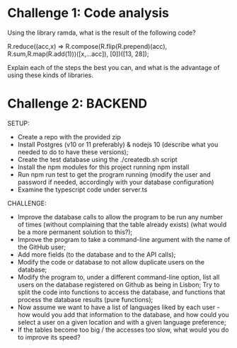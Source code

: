 # Challenge 1: Code analysis

Using the library ramda, what is the result of the following code?

R.reduce((acc,x) => R.compose(R.flip(R.prepend)(acc), R.sum,R.map(R.add(1)))([x,...acc]), [0])([13, 28]);

Explain each of the steps the best you can, and what is the advantage of using these kinds of libraries.

# Challenge 2: BACKEND

SETUP:

- Create a repo with the provided zip
- Install Postgres (v10 or 11 preferably) & nodejs 10 (describe what you needed to do to have these versions);
- Create the test database using the ./createdb.sh script
- Install the npm modules for this project running npm install
- Run npm run test to get the program running (modify the user and password if needed, accordingly with your database configuration)
- Examine the typescript code under server.ts

CHALLENGE:

- Improve the database calls to allow the program to be run any number of times (without complaining that the table already exists) (what would be a more permanent solution to this?);
- Improve the program to take a command-line argument with the name of the GitHub user;
- Add more fields (to the database and to the API calls);
- Modify the code or database to not allow duplicate users on the database;
- Modify the program to, under a different command-line option, list all users on the database registered on Github as being in Lisbon; Try to split the code into functions to access the database, and functions that process the database results (pure functions);
- Now assume we want to have a list of languages liked by each user - how would you add that information to the database, and how could you select a user on a given location and with a given language preference;
- If the tables become too big / the accesses too slow, what would you do to improve its speed?
